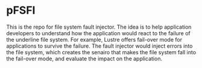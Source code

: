# pFSFI


This is the repo for file system fault injector. The idea is to help application developers to understand how the application would react to the failure of the underline file system. For example, Lustre offers fail-over mode for applications to survive the failure. The fault injector would inject errors into the file system, which creates the senairo that makes the file system fall into the fail-over mode, and evaluate the impact on the application.


